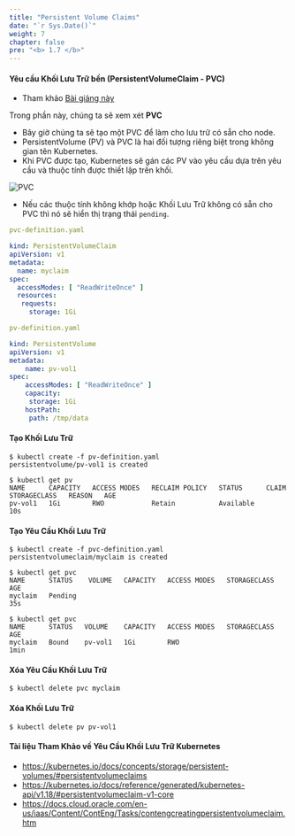 ```yaml
---
title: "Persistent Volume Claims"
date: "`r Sys.Date()`"
weight: 7
chapter: false
pre: "<b> 1.7 </b>"
---
```


#### Yêu cầu Khối Lưu Trữ bền (PersistentVolumeClaim - PVC)

  - Tham khảo [Bài giảng này](https://kodekloud.com/topic/persistent-volume-claims-4/)

Trong phần này, chúng ta sẽ xem xét **PVC**

- Bây giờ chúng ta sẽ tạo một PVC để làm cho lưu trữ có sẵn cho node.
- PersistentVolume (PV) và PVC là hai đối tượng riêng biệt trong không gian tên Kubernetes.
- Khi PVC được tạo, Kubernetes sẽ gán các PV vào yêu cầu dựa trên yêu cầu và thuộc tính được thiết lập trên khối.

![PVC](/EKS-Workshop-7/images/part1/1-7/00016.png?featherlight=false&width=90pc)

- Nếu các thuộc tính không khớp hoặc Khối Lưu Trữ không có sẵn cho PVC thì nó sẽ hiển thị trạng thái `pending`.

```yaml
pvc-definition.yaml

kind: PersistentVolumeClaim
apiVersion: v1
metadata:
  name: myclaim
spec:
  accessModes: [ "ReadWriteOnce" ]
  resources:
   requests:
     storage: 1Gi
```

```yaml
pv-definition.yaml

kind: PersistentVolume
apiVersion: v1
metadata:
    name: pv-vol1
spec:
    accessModes: [ "ReadWriteOnce" ]
    capacity:
     storage: 1Gi
    hostPath:
     path: /tmp/data
```

#### Tạo Khối Lưu Trữ

```
$ kubectl create -f pv-definition.yaml
persistentvolume/pv-vol1 is created

$ kubectl get pv
NAME      CAPACITY   ACCESS MODES   RECLAIM POLICY   STATUS      CLAIM   STORAGECLASS   REASON   AGE
pv-vol1   1Gi        RWO            Retain           Available                                   10s
```


#### Tạo Yêu Cầu Khối Lưu Trữ

```
$ kubectl create -f pvc-definition.yaml
persistentvolumeclaim/myclaim is created

$ kubectl get pvc
NAME      STATUS    VOLUME   CAPACITY   ACCESS MODES   STORAGECLASS   AGE
myclaim   Pending                                                     35s

$ kubectl get pvc
NAME      STATUS   VOLUME    CAPACITY   ACCESS MODES   STORAGECLASS   AGE
myclaim   Bound    pv-vol1   1Gi        RWO                           1min

```

#### Xóa Yêu Cầu Khối Lưu Trữ

```
$ kubectl delete pvc myclaim
```

#### Xóa Khối Lưu Trữ

```
$ kubectl delete pv pv-vol1
```


#### Tài liệu Tham Khảo về Yêu Cầu Khối Lưu Trữ Kubernetes

- https://kubernetes.io/docs/concepts/storage/persistent-volumes/#persistentvolumeclaims
- https://kubernetes.io/docs/reference/generated/kubernetes-api/v1.18/#persistentvolumeclaim-v1-core
- https://docs.cloud.oracle.com/en-us/iaas/Content/ContEng/Tasks/contengcreatingpersistentvolumeclaim.htm